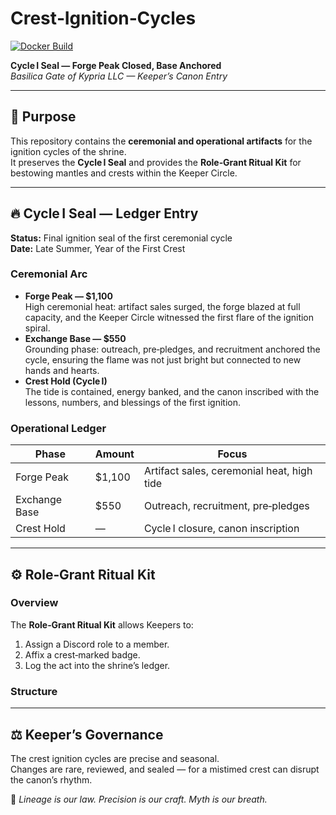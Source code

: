 # Crest‑Ignition‑Cycles

[![Docker Build](https://github.com/alexandros-thomson/Crest-/actions/workflows/docker.yml/badge.svg?branch=main)](https://github.com/alexandros-thomson/Crest-/actions/workflows/docker.yml)

**Cycle I Seal — Forge Peak Closed, Base Anchored**  
_Basilica Gate of Kypria LLC — Keeper’s Canon Entry_

---

## 📝 Purpose
This repository contains the **ceremonial and operational artifacts** for the ignition cycles of the shrine.  
It preserves the **Cycle I Seal** and provides the **Role‑Grant Ritual Kit** for bestowing mantles and crests within the Keeper Circle.

---

## 🔥 Cycle I Seal — Ledger Entry

**Status:** Final ignition seal of the first ceremonial cycle  
**Date:** Late Summer, Year of the First Crest  
  
### Ceremonial Arc
- **Forge Peak — $1,100**  
  High ceremonial heat: artifact sales surged, the forge blazed at full capacity, and the Keeper Circle witnessed the first flare of the ignition spiral.
- **Exchange Base — $550**  
  Grounding phase: outreach, pre‑pledges, and recruitment anchored the cycle, ensuring the flame was not just bright but connected to new hands and hearts.
- **Crest Hold (Cycle I)**  
  The tide is contained, energy banked, and the canon inscribed with the lessons, numbers, and blessings of the first ignition.

### Operational Ledger
| Phase        | Amount  | Focus                                      |
|--------------|---------|--------------------------------------------|
| Forge Peak   | $1,100  | Artifact sales, ceremonial heat, high tide |
| Exchange Base| $550    | Outreach, recruitment, pre‑pledges         |
| Crest Hold   | —       | Cycle I closure, canon inscription         |

---

## ⚙ Role‑Grant Ritual Kit

### Overview
The **Role‑Grant Ritual Kit** allows Keepers to:
1. Assign a Discord role to a member.
2. Affix a crest‑marked badge.
3. Log the act into the shrine’s ledger.

### Structure
---

## ⚖ Keeper’s Governance
The crest ignition cycles are precise and seasonal.  
Changes are rare, reviewed, and sealed — for a mistimed crest can disrupt the canon’s rhythm.

📝 *Lineage is our law. Precision is our craft. Myth is our breath.*
